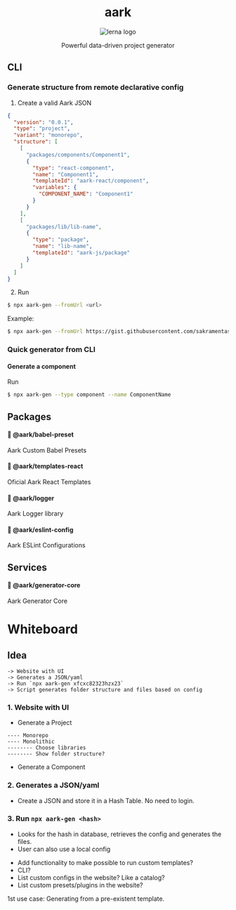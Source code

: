<h1 align="center">aark</h1>
<p align="center">
  <img src="https://img.shields.io/badge/maintained%20with-lerna-cc00ff.svg" alt="lerna logo" />
</p>
<p align="center">
  Powerful data-driven project generator
</p>

## CLI
### Generate structure from remote declarative config
1. Create a valid Aark JSON
```json
{
  "version": "0.0.1",
  "type": "project",
  "variant": "monorepo",
  "structure": [
    [
      "packages/components/Component1",
      {
        "type": "react-component",
        "name": "Component1",
        "templateId": "aark-react/component",
        "variables": {
          "COMPONENT_NAME": "Component1"
        }
      }
    ],
    [
      "packages/lib/lib-name",
      {
        "type": "package",
        "name": "lib-name",
        "templateId": "aark-js/package"
      }
    ]
  ]
}
```

2. Run
```sh
$ npx aark-gen --fromUrl <url>
```

Example:
```bash
$ npx aark-gen --fromUrl https://gist.githubusercontent.com/sakramentas/9f7d95118cd1e6bd30463ad063294f9b/raw/3d022ac7ba2ac43834f75cff57506f96dc6f69ea/config-1.aark.json
```

### Quick generator from CLI
#### Generate a component
Run
```sh
$ npx aark-gen --type component --name ComponentName
```

## Packages
#### :small_blue_diamond: @aark/babel-preset
Aark Custom Babel Presets

#### :small_blue_diamond: @aark/templates-react
Oficial Aark React Templates

#### :small_blue_diamond: @aark/logger
Aark Logger library

#### :small_blue_diamond: @aark/eslint-config
Aark ESLint Configurations

## Services
#### :small_orange_diamond: @aark/generator-core
Aark Generator Core

# Whiteboard
## Idea
```
-> Website with UI
-> Generates a JSON/yaml
-> Run `npx aark-gen xfcxc82323hzx23`
-> Script generates folder structure and files based on config
```
### 1. Website with UI
* Generate a Project
```
---- Monorepo
---- Monolithic
-------- Choose libraries
-------- Show folder structure?
```

* Generate a Component
### 2. Generates a JSON/yaml
* Create a JSON and store it in a Hash Table. No need to login.

### 3. Run `npx aark-gen <hash>`
* Looks for the hash in database, retrieves the config and generates the files.
* User can also use a local config

- Add functionality to make possible to run custom templates?
- CLI?
- List custom configs in the website? Like a catalog?
- List custom presets/plugins in the website?

1st use case: Generating from a pre-existent template.
